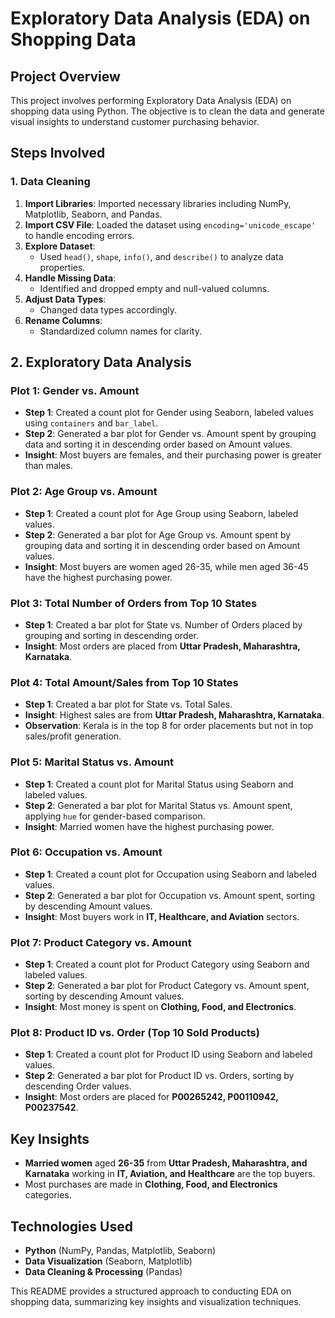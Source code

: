 # Exploratory Data Analysis (EDA) on Shopping Data 

## Project Overview
This project involves performing Exploratory Data Analysis (EDA) on shopping data using Python. The objective is to clean the data and generate visual insights to understand customer purchasing behavior.

## Steps Involved

### 1. Data Cleaning
1. **Import Libraries**: Imported necessary libraries including NumPy, Matplotlib, Seaborn, and Pandas.
2. **Import CSV File**: Loaded the dataset using `encoding='unicode_escape'` to handle encoding errors.
3. **Explore Dataset**:
   - Used `head()`, `shape`, `info()`, and `describe()` to analyze data properties.
4. **Handle Missing Data**:
   - Identified and dropped empty and null-valued columns.
5. **Adjust Data Types**:
   - Changed data types accordingly.
6. **Rename Columns**:
   - Standardized column names for clarity.

## 2. Exploratory Data Analysis

### **Plot 1: Gender vs. Amount**
- **Step 1**: Created a count plot for Gender using Seaborn, labeled values using `containers` and `bar_label`.
- **Step 2**: Generated a bar plot for Gender vs. Amount spent by grouping data and sorting it in descending order based on Amount values.
- **Insight**: Most buyers are females, and their purchasing power is greater than males.

### **Plot 2: Age Group vs. Amount**
- **Step 1**: Created a count plot for Age Group using Seaborn, labeled values.
- **Step 2**: Generated a bar plot for Age Group vs. Amount spent by grouping data and sorting it in descending order based on Amount values.
- **Insight**: Most buyers are women aged 26-35, while men aged 36-45 have the highest purchasing power.

### **Plot 3: Total Number of Orders from Top 10 States**
- **Step 1**: Created a bar plot for State vs. Number of Orders placed by grouping and sorting in descending order.
- **Insight**: Most orders are placed from **Uttar Pradesh, Maharashtra, Karnataka**.

### **Plot 4: Total Amount/Sales from Top 10 States**
- **Step 1**: Created a bar plot for State vs. Total Sales.
- **Insight**: Highest sales are from **Uttar Pradesh, Maharashtra, Karnataka**.
- **Observation**: Kerala is in the top 8 for order placements but not in top sales/profit generation.

### **Plot 5: Marital Status vs. Amount**
- **Step 1**: Created a count plot for Marital Status using Seaborn and labeled values.
- **Step 2**: Generated a bar plot for Marital Status vs. Amount spent, applying `hue` for gender-based comparison.
- **Insight**: Married women have the highest purchasing power.

### **Plot 6: Occupation vs. Amount**
- **Step 1**: Created a count plot for Occupation using Seaborn and labeled values.
- **Step 2**: Generated a bar plot for Occupation vs. Amount spent, sorting by descending Amount values.
- **Insight**: Most buyers work in **IT, Healthcare, and Aviation** sectors.

### **Plot 7: Product Category vs. Amount**
- **Step 1**: Created a count plot for Product Category using Seaborn and labeled values.
- **Step 2**: Generated a bar plot for Product Category vs. Amount spent, sorting by descending Amount values.
- **Insight**: Most money is spent on **Clothing, Food, and Electronics**.

### **Plot 8: Product ID vs. Order (Top 10 Sold Products)**
- **Step 1**: Created a count plot for Product ID using Seaborn and labeled values.
- **Step 2**: Generated a bar plot for Product ID vs. Orders, sorting by descending Order values.
- **Insight**: Most orders are placed for **P00265242, P00110942, P00237542**.

## **Key Insights**
- **Married women** aged **26-35** from **Uttar Pradesh, Maharashtra, and Karnataka** working in **IT, Aviation, and Healthcare** are the top buyers.
- Most purchases are made in **Clothing, Food, and Electronics** categories.

## **Technologies Used**
- **Python** (NumPy, Pandas, Matplotlib, Seaborn)
- **Data Visualization** (Seaborn, Matplotlib)
- **Data Cleaning & Processing** (Pandas)

This README provides a structured approach to conducting EDA on shopping data, summarizing key insights and visualization techniques.
